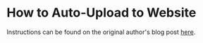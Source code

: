 # How to Auto-Upload to Website
Instructions can be found on the original author's blog post [here][1].

[1]: https://mathisgauthey.github.io/obsidian-publish-alternative-how-to-one-click-upload-your-notes-on-your-own-website/
